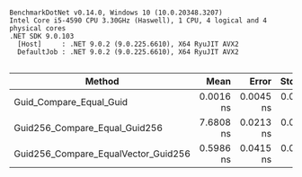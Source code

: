 ```

BenchmarkDotNet v0.14.0, Windows 10 (10.0.20348.3207)
Intel Core i5-4590 CPU 3.30GHz (Haswell), 1 CPU, 4 logical and 4 physical cores
.NET SDK 9.0.103
  [Host]     : .NET 9.0.2 (9.0.225.6610), X64 RyuJIT AVX2
  DefaultJob : .NET 9.0.2 (9.0.225.6610), X64 RyuJIT AVX2


```
| Method                              | Mean      | Error     | StdDev    | Median    |
|------------------------------------ |----------:|----------:|----------:|----------:|
| Guid_Compare_Equal_Guid             | 0.0016 ns | 0.0045 ns | 0.0037 ns | 0.0000 ns |
| Guid256_Compare_Equal_Guid256       | 7.6808 ns | 0.0213 ns | 0.0189 ns | 7.6806 ns |
| Guid256_Compare_EqualVector_Guid256 | 0.5986 ns | 0.0415 ns | 0.0388 ns | 0.5779 ns |
